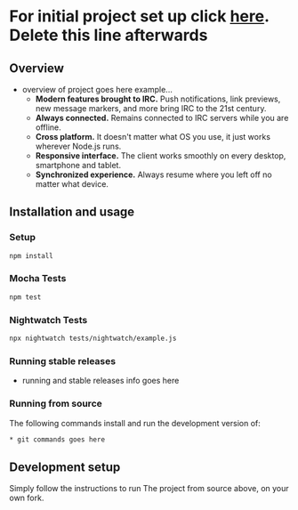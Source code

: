 # For initial project set up click **[here](SET-UP.md)**. Delete this line afterwards



## Overview
 * overview of project goes here example...  
	- **Modern features brought to IRC.** Push notifications, link previews, new message markers, and more bring IRC to the 21st century.
	- **Always connected.** Remains connected to IRC servers while you are offline.
	- **Cross platform.** It doesn't matter what OS you use, it just works wherever Node.js runs.
	- **Responsive interface.** The client works smoothly on every desktop, smartphone and tablet.
	- **Synchronized experience.** Always resume where you left off no matter what device.
	

## Installation and usage
### Setup
```sh
npm install
```
### Mocha Tests
```sh
npm test
```
### Nightwatch Tests
```sh
npx nightwatch tests/nightwatch/example.js
```

### Running stable releases  

 * running and stable releases info goes here

### Running from source  

The following commands install and run the development version of:

```sh
* git commands goes here
```


## Development setup  

Simply follow the instructions to run The project from source above, on your own
fork.
